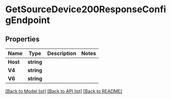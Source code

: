 # GetSourceDevice200ResponseConfigEndpoint

## Properties

Name | Type | Description | Notes
------------ | ------------- | ------------- | -------------
**Host** | **string** |  | 
**V4** | **string** |  | 
**V6** | **string** |  | 

[[Back to Model list]](../README.md#documentation-for-models) [[Back to API list]](../README.md#documentation-for-api-endpoints) [[Back to README]](../README.md)


